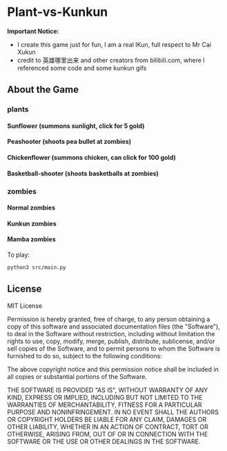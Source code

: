 # Plant-vs-Kunkun

**Important Notice:**
- I create this game just for fun, I am a real IKun, full respect to Mr Cai Xukun
- credit to 英雄哪里出来 and other creators from bilibili.com, where I referenced some code and some kunkun gifs
  
## About the Game
### plants
#### Sunflower (summons sunlight, click for 5 gold)
#### Peashooter (shoots pea bullet at zombies)
#### Chickenflower (summons chicken, can click for 100 gold)
#### Basketball-shooter (shoots basketballs at zombies)

### zombies
#### Normal zombies
#### Kunkun zombies
#### Mamba zombies



To play:
```bash
python3 src/main.py
```

## License
MIT License

Permission is hereby granted, free of charge, to any person obtaining a copy
of this software and associated documentation files (the "Software"), to deal
in the Software without restriction, including without limitation the rights
to use, copy, modify, merge, publish, distribute, sublicense, and/or sell
copies of the Software, and to permit persons to whom the Software is
furnished to do so, subject to the following conditions:

The above copyright notice and this permission notice shall be included in all
copies or substantial portions of the Software.

THE SOFTWARE IS PROVIDED "AS IS", WITHOUT WARRANTY OF ANY KIND, EXPRESS OR
IMPLIED, INCLUDING BUT NOT LIMITED TO THE WARRANTIES OF MERCHANTABILITY,
FITNESS FOR A PARTICULAR PURPOSE AND NONINFRINGEMENT. IN NO EVENT SHALL THE
AUTHORS OR COPYRIGHT HOLDERS BE LIABLE FOR ANY CLAIM, DAMAGES OR OTHER
LIABILITY, WHETHER IN AN ACTION OF CONTRACT, TORT OR OTHERWISE, ARISING FROM,
OUT OF OR IN CONNECTION WITH THE SOFTWARE OR THE USE OR OTHER DEALINGS IN THE
SOFTWARE.
